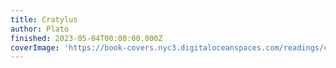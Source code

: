 ```yaml
---
title: Cratylus
author: Plato
finished: 2023-05-04T00:00:00.000Z
coverImage: 'https://book-covers.nyc3.digitaloceanspaces.com/readings/cratylus-01.jpg'
---
```

